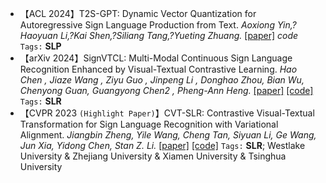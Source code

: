 - 【ACL 2024】T2S-GPT: Dynamic Vector Quantization for Autoregressive Sign Language Production from Text. *Aoxiong Yin,?Haoyuan Li,?Kai Shen,?Siliang Tang,?Yueting Zhuang.* [[paper]](https://arxiv.org/abs/2406.07119) *code* `Tags:` **SLP**
- 【arXiv 2024】SignVTCL: Multi-Modal Continuous Sign Language Recognition Enhanced by Visual-Textual Contrastive Learning. *Hao Chen , Jiaze Wang , Ziyu Guo , Jinpeng Li , Donghao Zhou, Bian Wu, Chenyong Guan, Guangyong Chen2 , Pheng-Ann Heng.* [[paper]](https://browse.arxiv.org/pdf/2401.11847) [[code]](https://socialgoodai.github.io/) `Tags:` **SLR**
- 【CVPR 2023 `(Highlight Paper)`】CVT-SLR: Contrastive Visual-Textual Transformation for Sign Language Recognition with Variational Alignment. *Jiangbin Zheng, Yile Wang, Cheng Tan, Siyuan Li, Ge Wang, Jun Xia, Yidong Chen, Stan Z. Li.* [[paper]](https://openaccess.thecvf.com/content/CVPR2023/html/Zheng_CVT-SLR_Contrastive_Visual-Textual_Transformation_for_Sign_Language_Recognition_With_Variational_CVPR_2023_paper.html) [[code]](https://github.com/binbinjiang/CVT-SLR) `Tags:` **SLR**; Westlake University & Zhejiang University & Xiamen University & Tsinghua University
